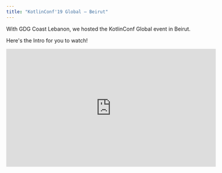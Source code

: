 ```yaml
---
title: "KotlinConf'19 Global — Beirut"
---
```


With GDG Coast Lebanon, we hosted the KotlinConf Global event in Beirut.

Here's the Intro for you to watch!

<iframe width="560" height="315" src="https://youtube.com/embed/4HDi5SpDcuk" frameborder="0" allow="accelerometer; autoplay; encrypted-media; gyroscope; picture-in-picture" allowfullscreen></iframe>

